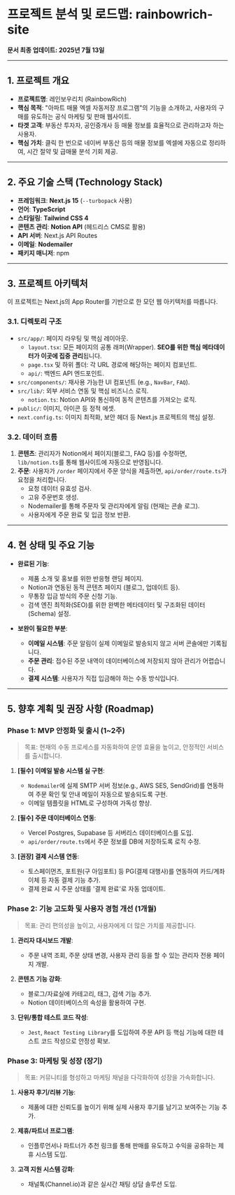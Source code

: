 # 프로젝트 분석 및 로드맵: rainbowrich-site

**문서 최종 업데이트: 2025년 7월 13일**

---

## 1. 프로젝트 개요

- **프로젝트명**: 레인보우리치 (RainbowRich)
- **핵심 목적**: "아파트 매물 엑셀 자동저장 프로그램"의 기능을 소개하고, 사용자의 구매를 유도하는 공식 마케팅 및 판매 웹사이트.
- **타겟 고객**: 부동산 투자자, 공인중개사 등 매물 정보를 효율적으로 관리하고자 하는 사용자.
- **핵심 가치**: 클릭 한 번으로 네이버 부동산 등의 매물 정보를 엑셀에 자동으로 정리하여, 시간 절약 및 급매물 분석 기회 제공.

---

## 2. 주요 기술 스택 (Technology Stack)

- **프레임워크**: **Next.js 15** (`--turbopack` 사용)
- **언어**: **TypeScript**
- **스타일링**: **Tailwind CSS 4**
- **콘텐츠 관리**: **Notion API** (헤드리스 CMS로 활용)
- **API 서버**: Next.js API Routes
- **이메일**: **Nodemailer**
- **패키지 매니저**: npm

---

## 3. 프로젝트 아키텍처

이 프로젝트는 Next.js의 App Router를 기반으로 한 모던 웹 아키텍처를 따릅니다.

### 3.1. 디렉토리 구조

- `src/app/`: 페이지 라우팅 및 핵심 레이아웃.
  - `layout.tsx`: 모든 페이지의 공통 래퍼(Wrapper). **SEO를 위한 핵심 메타데이터가 이곳에 집중 관리**됩니다.
  - `page.tsx` 및 하위 폴더: 각 URL 경로에 해당하는 페이지 컴포넌트.
  - `api/`: 백엔드 API 엔드포인트.
- `src/components/`: 재사용 가능한 UI 컴포넌트 (e.g., `NavBar`, `FAQ`).
- `src/lib/`: 외부 서비스 연동 및 핵심 비즈니스 로직.
  - `notion.ts`: Notion API와 통신하여 동적 콘텐츠를 가져오는 로직.
- `public/`: 이미지, 아이콘 등 정적 에셋.
- `next.config.ts`: 이미지 최적화, 보안 헤더 등 Next.js 프로젝트의 핵심 설정.

### 3.2. 데이터 흐름

1.  **콘텐츠**: 관리자가 Notion에서 페이지(블로그, FAQ 등)를 수정하면, `lib/notion.ts`를 통해 웹사이트에 자동으로 반영됩니다.
2.  **주문**: 사용자가 `/order` 페이지에서 주문 양식을 제출하면, `api/order/route.ts`가 요청을 처리합니다.
    - 요청 데이터 유효성 검사.
    - 고유 주문번호 생성.
    - Nodemailer를 통해 주문자 및 관리자에게 알림 (현재는 콘솔 로그).
    - 사용자에게 주문 완료 및 입금 정보 반환.

---

## 4. 현 상태 및 주요 기능

- **완료된 기능**:
  - 제품 소개 및 홍보를 위한 반응형 랜딩 페이지.
  - Notion과 연동된 동적 콘텐츠 페이지 (블로그, 업데이트 등).
  - 무통장 입금 방식의 주문 신청 기능.
  - 검색 엔진 최적화(SEO)를 위한 완벽한 메타데이터 및 구조화된 데이터(Schema) 설정.

- **보완이 필요한 부분**:
  - **이메일 시스템**: 주문 알림이 실제 이메일로 발송되지 않고 서버 콘솔에만 기록됩니다.
  - **주문 관리**: 접수된 주문 내역이 데이터베이스에 저장되지 않아 관리가 어렵습니다.
  - **결제 시스템**: 사용자가 직접 입금해야 하는 수동 방식입니다.

---

## 5. 향후 계획 및 권장 사항 (Roadmap)

### Phase 1: MVP 안정화 및 출시 (1~2주)

> 목표: 현재의 수동 프로세스를 자동화하여 운영 효율을 높이고, 안정적인 서비스를 출시합니다.

1.  **[필수] 이메일 발송 시스템 실 구현**:
    - `Nodemailer`에 실제 SMTP 서버 정보(e.g., AWS SES, SendGrid)를 연동하여 주문 확인 및 안내 메일이 자동으로 발송되도록 구현.
    - 이메일 템플릿을 HTML로 구성하여 가독성 향상.

2.  **[필수] 주문 데이터베이스 연동**:
    - Vercel Postgres, Supabase 등 서버리스 데이터베이스를 도입.
    - `api/order/route.ts`에서 주문 정보를 DB에 저장하도록 로직 수정.

3.  **[권장] 결제 시스템 연동**:
    - 토스페이먼츠, 포트원(구 아임포트) 등 PG(결제 대행사)를 연동하여 카드/계좌이체 등 자동 결제 기능 추가.
    - 결제 완료 시 주문 상태를 '결제 완료'로 자동 업데이트.

### Phase 2: 기능 고도화 및 사용자 경험 개선 (1개월)

> 목표: 관리 편의성을 높이고, 사용자에게 더 많은 가치를 제공합니다.

1.  **관리자 대시보드 개발**:
    - 주문 내역 조회, 주문 상태 변경, 사용자 관리 등을 할 수 있는 관리자 전용 페이지 개발.

2.  **콘텐츠 기능 강화**:
    - 블로그/자료실에 카테고리, 태그, 검색 기능 추가.
    - Notion 데이터베이스의 속성을 활용하여 구현.

3.  **단위/통합 테스트 코드 작성**:
    - `Jest`, `React Testing Library`를 도입하여 주문 API 등 핵심 기능에 대한 테스트 코드 작성으로 안정성 확보.

### Phase 3: 마케팅 및 성장 (장기)

> 목표: 커뮤니티를 형성하고 마케팅 채널을 다각화하여 성장을 가속화합니다.

1.  **사용자 후기/리뷰 기능**:
    - 제품에 대한 신뢰도를 높이기 위해 실제 사용자 후기를 남기고 보여주는 기능 추가.

2.  **제휴/파트너 프로그램**:
    - 인플루언서나 파트너가 추천 링크를 통해 판매를 유도하고 수익을 공유하는 제휴 시스템 도입.

3.  **고객 지원 시스템 강화**:
    - 채널톡(Channel.io)과 같은 실시간 채팅 상담 솔루션 도입.